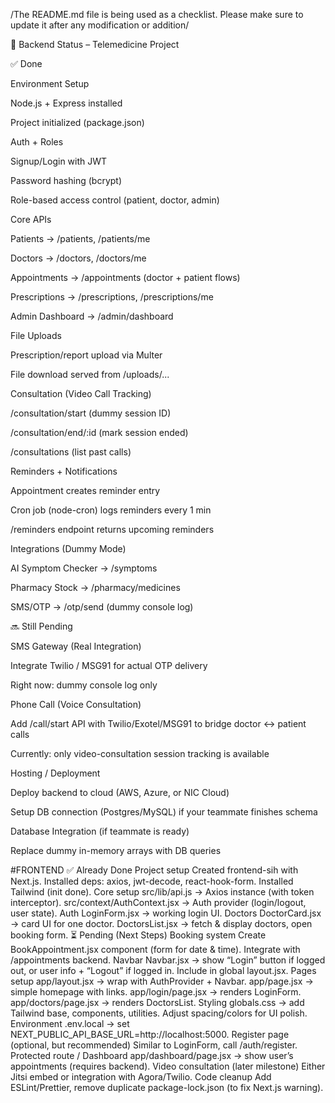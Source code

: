 /The README.md file is being used as a checklist. Please make sure to update it after any modification or addition/

📌 Backend Status – Telemedicine Project


✅ Done

Environment Setup

Node.js + Express installed

Project initialized (package.json)

Auth + Roles

Signup/Login with JWT

Password hashing (bcrypt)

Role-based access control (patient, doctor, admin)

Core APIs

Patients → /patients, /patients/me

Doctors → /doctors, /doctors/me

Appointments → /appointments (doctor + patient flows)

Prescriptions → /prescriptions, /prescriptions/me

Admin Dashboard → /admin/dashboard

File Uploads

Prescription/report upload via Multer

File download served from /uploads/...

Consultation (Video Call Tracking)

/consultation/start (dummy session ID)

/consultation/end/:id (mark session ended)

/consultations (list past calls)

Reminders + Notifications

Appointment creates reminder entry

Cron job (node-cron) logs reminders every 1 min

/reminders endpoint returns upcoming reminders

Integrations (Dummy Mode)

AI Symptom Checker → /symptoms

Pharmacy Stock → /pharmacy/medicines

SMS/OTP → /otp/send (dummy console log)

🔜 Still Pending

SMS Gateway (Real Integration)

Integrate Twilio / MSG91 for actual OTP delivery

Right now: dummy console log only

Phone Call (Voice Consultation)

Add /call/start API with Twilio/Exotel/MSG91 to bridge doctor ↔ patient calls

Currently: only video-consultation session tracking is available

Hosting / Deployment

Deploy backend to cloud (AWS, Azure, or NIC Cloud)

Setup DB connection (Postgres/MySQL) if your teammate finishes schema

Database Integration (if teammate is ready)

Replace dummy in-memory arrays with DB queries

#FRONTEND 
✅ Already Done
Project setup
Created frontend-sih with Next.js.
Installed deps: axios, jwt-decode, react-hook-form.
Installed Tailwind (init done).
Core setup
src/lib/api.js → Axios instance (with token interceptor).
src/context/AuthContext.jsx → Auth provider (login/logout, user state).
Auth
LoginForm.jsx → working login UI.
Doctors
DoctorCard.jsx → card UI for one doctor.
DoctorsList.jsx → fetch & display doctors, open booking form.
⏳ Pending (Next Steps)
Booking system
Create BookAppointment.jsx component (form for date & time).
Integrate with /appointments backend.
Navbar
Navbar.jsx → show “Login” button if logged out, or user info + “Logout” if logged in.
Include in global layout.jsx.
Pages setup
app/layout.jsx → wrap with AuthProvider + Navbar.
app/page.jsx → simple homepage with links.
app/login/page.jsx → renders LoginForm.
app/doctors/page.jsx → renders DoctorsList.
Styling
globals.css → add Tailwind base, components, utilities.
Adjust spacing/colors for UI polish.
Environment
.env.local → set NEXT_PUBLIC_API_BASE_URL=http://localhost:5000.
Register page (optional, but recommended)
Similar to LoginForm, call /auth/register.
Protected route / Dashboard
app/dashboard/page.jsx → show user’s appointments (requires backend).
Video consultation (later milestone)
Either Jitsi embed or integration with Agora/Twilio.
Code cleanup
Add ESLint/Prettier, remove duplicate package-lock.json (to fix Next.js warning).

